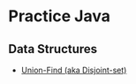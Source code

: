 # Practice Java

## Data Structures
  * [Union-Find (aka Disjoint-set)](data-structures/union-find/README.md)
